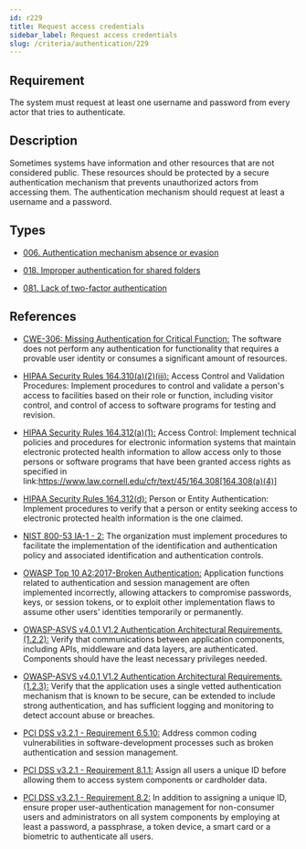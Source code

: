 ```yaml
---
id: r229
title: Request access credentials
sidebar_label: Request access credentials
slug: /criteria/authentication/229
---
```


## Requirement

The system must request at least one username and password
from every actor that tries to authenticate.

## Description

Sometimes systems have information and other resources that are not considered
public.
These resources should be protected by a secure authentication mechanism that
prevents unauthorized actors from accessing them.
The authentication mechanism should request at least a username and a password.

## Types

- [006. Authentication mechanism absence or evasion](https://docs.fluidattacks.com/types/006)

- [018. Improper authentication for shared folders](https://fluidattacks.com/products/rules/findings/018/)

- [081. Lack of two-factor authentication](https://fluidattacks.com/products/rules/findings/081/)

## References

- [CWE-306: Missing Authentication for Critical Function:](https://cwe.mitre.org/data/definitions/306.html)
The software does not perform any authentication for functionality that
requires a provable user identity or consumes a significant amount of
resources.

- [HIPAA Security Rules 164.310(a)(2)(iii):](https://www.law.cornell.edu/cfr/text/45/164.310)
Access Control and Validation Procedures: Implement procedures
to control and validate a person's access to facilities
based on their role or function, including visitor control,
and control of access to software programs for testing and revision.

- [HIPAA Security Rules 164.312(a)(1):](https://www.law.cornell.edu/cfr/text/45/164.312)
Access Control: Implement technical policies and procedures
for electronic information systems
that maintain electronic protected health information
to allow access only to those persons or software programs
that have been granted access rights as specified in link:https://www.law.cornell.edu/cfr/text/45/164.308[164.308(a)(4)]

- [HIPAA Security Rules 164.312(d):](https://www.law.cornell.edu/cfr/text/45/164.312)
Person or Entity Authentication:
Implement procedures to verify that a person or entity
seeking access to electronic protected health information
is the one claimed.

- [NIST 800-53 IA-1 - 2:](https://nvd.nist.gov/800-53/Rev4/control/IA-1)
The organization must implement procedures
to facilitate the implementation of the identification
and authentication policy and associated identification
and authentication controls.

- [OWASP Top 10 A2:2017-Broken Authentication:](https://owasp.org/www-project-top-ten/OWASP_Top_Ten_2017/Top_10-2017_A2-Broken_Authentication)
Application functions related to authentication and session management are
often implemented incorrectly,
allowing attackers to compromise passwords, keys, or session tokens,
or to exploit other implementation flaws to assume other users' identities
temporarily or permanently.

- [OWASP-ASVS v4.0.1 V1.2 Authentication Architectural Requirements.(1.2.2):](https://owasp.org/www-project-application-security-verification-standard/)
Verify that communications between application components,
including APIs, middleware and data layers, are authenticated.
Components should have the least necessary privileges needed.

- [OWASP-ASVS v4.0.1 V1.2 Authentication Architectural Requirements.(1.2.3):](https://owasp.org/www-project-application-security-verification-standard/)
Verify that the application uses a single vetted authentication mechanism that
is known to be secure,
can be extended to include strong authentication,
and has sufficient logging and monitoring to detect account abuse or breaches.

- [PCI DSS v3.2.1 - Requirement 6.5.10:](https://www.pcisecuritystandards.org/documents/PCI_DSS_v3-2-1.pdf)
Address common coding vulnerabilities in software-development processes such as
broken authentication and session management.

- [PCI DSS v3.2.1 - Requirement 8.1.1:](https://www.pcisecuritystandards.org/documents/PCI_DSS_v3-2-1.pdf)
Assign all users a unique ID before allowing them to access system components
or cardholder data.

- [PCI DSS v3.2.1 - Requirement 8.2:](https://www.pcisecuritystandards.org/documents/PCI_DSS_v3-2-1.pdf)
In addition to assigning a unique ID,
ensure proper user-authentication management for non-consumer users and
administrators on all system components by employing at least a password,
a passphrase, a token device, a smart card or a biometric to authenticate all
users.
